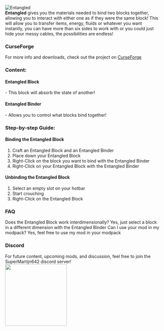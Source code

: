 ![Entangled](https://imgur.com/BgyAG6g.png)  
**Entangled** gives you the materials needed to bind two blocks together, allowing you to interact with either one as if they were the same block!
This will allow you to transfer items, energy, fluids or whatever you want instantly, you can have more than six sides to work with or you could just hide your messy cables, the possibilities are endless!

### CurseForge
For more info and downloads, check out the project on [CurseForge](https://www.curseforge.com/minecraft/mc-mods/entangled)

### Content:

#### Entangled Block
- This block will absorb the state of another!

#### Entangled Binder
- Allows you to control what blocks bind together!

### Step-by-step Guide:

#### Binding the Entangled Block
1. Craft an Entangled Block and an Entangled Binder
2. Place down your Entangled Block
3. Right-Click on the block you want to bind with the Entangled Binder
4. Right-Click on your Entangled Block with the Entangled Binder

#### Unbinding the Entangled Block
1. Select an empty slot on your hotbar
2. Start crouching
3. Right-Click on the Entangled Block

### FAQ
Does the Entangled Block work interdimensionally?
Yes, just select a block in a different dimension with the Entangled Binder
Can I use your mod in my modpack?
Yes, feel free to use my mod in your modpack

### Discord
For future content, upcoming mods, and discussion, feel free to join the SuperMartijn642 discord server!  
[<img width='200' src='https://snrclan.com/wp-content/uploads/2020/02/join-discord-png-13.png'>](https://discord.gg/QEbGyUYB2e)
